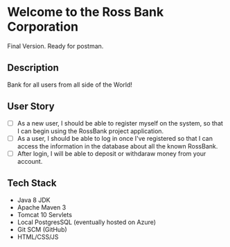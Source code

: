 # Welcome to the Ross Bank Corporation
Final Version. Ready for postman.

## Description

Bank for all users from all side of the World!
## User Story

- [ ] As a new user, I should be able to register myself on the system, so that I can begin using the RossBank project application.
- [ ] As a user, I should be able to log in once I've registered so that I can access the information in the database about all the known RossBank.
- [ ] After login, I will be able to deposit or withdaraw money from your account.

## Tech Stack

- Java 8 JDK
- Apache Maven 3
- Tomcat 10 Servlets
- Local PostgresSQL (eventually hosted on Azure)
- Git SCM (GitHub)
- HTML/CSS/JS
